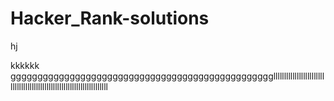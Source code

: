  # Hacker_Rank-solutions
hj

kkkkkk
gggggggggggggggggggggggggggggggggggggggggggggggggllllllllllllllllllllllllllllllllllllllllllllllllllllllllllllllllllllll
